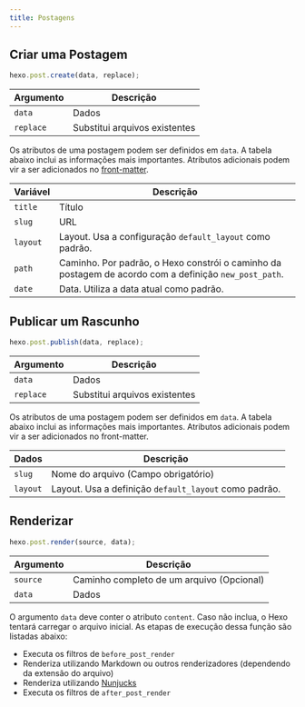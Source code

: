 ```yaml
---
title: Postagens
---
```


## Criar uma Postagem

``` js
hexo.post.create(data, replace);
```

Argumento | Descrição
--- | ---
`data` | Dados
`replace` | Substitui arquivos existentes

Os atributos de uma postagem podem ser definidos em `data`. A tabela abaixo inclui as informações mais importantes. Atributos adicionais podem vir a ser adicionados no [front-matter](front-matter.html).

Variável | Descrição
--- | ---
`title` | Título
`slug` | URL
`layout` | Layout. Usa a configuração `default_layout` como padrão.
`path` | Caminho. Por padrão, o Hexo constrói o caminho da postagem de acordo com a definição `new_post_path`.
`date` | Data. Utiliza a data atual como padrão.

## Publicar um Rascunho

``` js
hexo.post.publish(data, replace);
```

Argumento | Descrição
--- | ---
`data` | Dados
`replace` | Substitui arquivos existentes

Os atributos de uma postagem podem ser definidos em `data`. A tabela abaixo inclui as informações mais importantes. Atributos adicionais podem vir a ser adicionados no front-matter.

Dados | Descrição
--- | ---
`slug` | Nome do arquivo (Campo obrigatório)
`layout` | Layout. Usa a definição `default_layout` como padrão.

## Renderizar

``` js
hexo.post.render(source, data);
```

Argumento | Descrição
--- | ---
`source` | Caminho completo de um arquivo (Opcional)
`data` | Dados

O argumento `data` deve conter o atributo `content`. Caso não inclua, o Hexo tentará carregar o arquivo inicial. As etapas de execução dessa função são listadas abaixo:

- Executa os filtros de `before_post_render`
- Renderiza utilizando Markdown ou outros renderizadores (dependendo da extensão do arquivo)
- Renderiza utilizando [Nunjucks]
- Executa os filtros de `after_post_render`

[Nunjucks]: https://mozilla.github.io/nunjucks/
